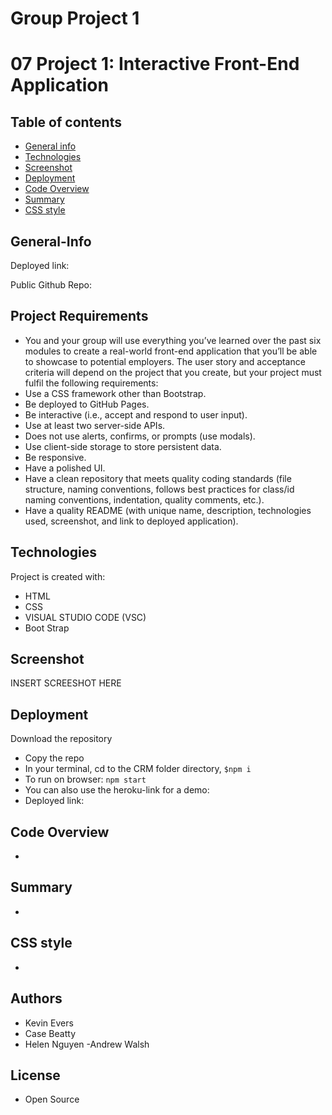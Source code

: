 # Group Project 1

# 07 Project 1: Interactive Front-End Application

## Table of contents

- [General info](#General-Info)
- [Technologies](#Technologies)
- [Screenshot](#Screenshot)
- [Deployment](#Deployment)
- [Code Overview](#Code-Overview)
- [Summary](#Summary)
- [CSS style](#CSS-style)

## General-Info

Deployed link:

Public Github Repo:

## Project Requirements
- You and your group will use everything you’ve learned over the past six modules to create a real-world front-end application that you’ll be able to showcase to potential employers. The user story and acceptance criteria will depend on the project that you create, but your project must fulfil the following requirements:
- Use a CSS framework other than Bootstrap.
- Be deployed to GitHub Pages.
- Be interactive (i.e., accept and respond to user input).
- Use at least two server-side APIs.
- Does not use alerts, confirms, or prompts (use modals).
- Use client-side storage to store persistent data.
- Be responsive.
- Have a polished UI.
- Have a clean repository that meets quality coding standards (file structure, naming conventions, follows best practices for class/id naming conventions, indentation, quality comments, etc.).
- Have a quality README (with unique name, description, technologies used, screenshot, and link to deployed application).

## Technologies

Project is created with:

- HTML
- CSS
- VISUAL STUDIO CODE (VSC)
- Boot Strap

## Screenshot

INSERT SCREESHOT HERE

## Deployment

Download the repository

- Copy the repo
- In your terminal, cd to the CRM folder directory, `$npm i`
- To run on browser: `npm start`
- You can also use the heroku-link for a demo:
- Deployed link:

## Code Overview

-

## Summary

- 

## CSS style

- 

## Authors

- Kevin Evers
- Case Beatty
- Helen Nguyen
-Andrew Walsh

## License

- Open Source

